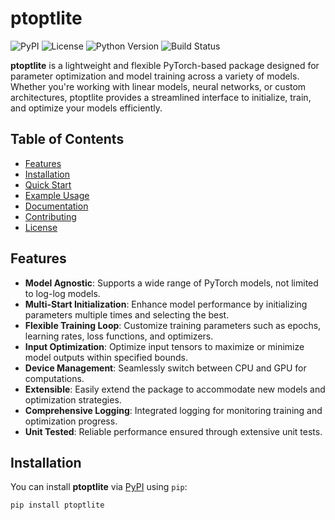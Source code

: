 # ptoptlite

![PyPI](https://img.shields.io/pypi/v/ptoptlite)
![License](https://img.shields.io/github/license/yourusername/ptoptlite)
![Python Version](https://img.shields.io/pypi/pyversions/ptoptlite)
![Build Status](https://github.com/yourusername/ptoptlite/workflows/CI/badge.svg)

**ptoptlite** is a lightweight and flexible PyTorch-based package designed for parameter optimization and model training across a variety of models. Whether you're working with linear models, neural networks, or custom architectures, ptoptlite provides a streamlined interface to initialize, train, and optimize your models efficiently.

## Table of Contents

- [Features](#features)
- [Installation](#installation)
- [Quick Start](#quick-start)
- [Example Usage](#example-usage)
- [Documentation](#documentation)
- [Contributing](#contributing)
- [License](#license)

## Features

- **Model Agnostic**: Supports a wide range of PyTorch models, not limited to log-log models.
- **Multi-Start Initialization**: Enhance model performance by initializing parameters multiple times and selecting the best.
- **Flexible Training Loop**: Customize training parameters such as epochs, learning rates, loss functions, and optimizers.
- **Input Optimization**: Optimize input tensors to maximize or minimize model outputs within specified bounds.
- **Device Management**: Seamlessly switch between CPU and GPU for computations.
- **Extensible**: Easily extend the package to accommodate new models and optimization strategies.
- **Comprehensive Logging**: Integrated logging for monitoring training and optimization progress.
- **Unit Tested**: Reliable performance ensured through extensive unit tests.

## Installation

You can install **ptoptlite** via [PyPI](https://pypi.org/) using `pip`:

```bash
pip install ptoptlite
